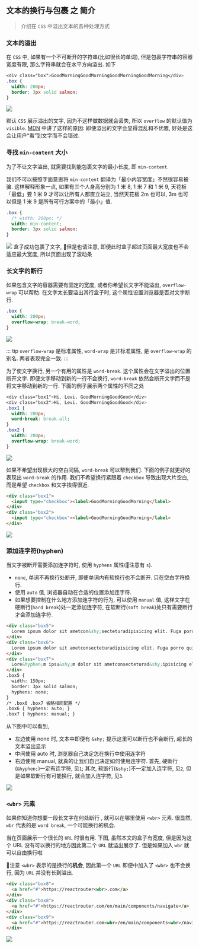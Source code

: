 ## 文本的换行与包裹 之 简介
> 介绍在 `CSS` 中溢出文本的各种处理方式

### 文本的溢出
在 `CSS` 中, 如果有一个不可断开的字符串(比如很长的单词), 但是包裹字符串的容器宽度有限, 那么字符串就会在水平方向溢出. 如下
```css
<div class="box">GoodMorningGoodMorningGoodMorningGoodMorning</div>
.box {
  width: 200px;
  border: 3px solid salmon;
}
```

![](../../image/Snipaste_2022-09-15_21-10-27.png)

默认 `CSS` 展示溢出的文字, 因为不这样做数据就会丢失, 所以 `overflow` 的默认值为 `visible`. [MDN](https://developer.mozilla.org/en-US/docs/Web/CSS/CSS_Text/Wrapping_Text) 中讲了这样的原因: 即便溢出的文字会显得混乱和不优雅, 好处是这会让用户“看”到文字而不会错过. 

### 寻找 `min-content` 大小
为了不让文字溢出, 就需要找到能包裹文字的最小长度, 即 `min-content`. 

我们不可以按照字面意思将 `min-content` 翻译为「最小内容宽度」不然很容易被骗. 这样解释形象一点, 如果有三个人身高分别为 1 米 8, 1 米 7 和 1 米 9, 天花板「最低」要 1 米 9 才可以让所有人都直立站立, 当然天花板 2m 也可以, 3m 也可以但是 1 米 9 是所有可行方案中的「最小」值.
```css
.box {
  /* width: 200px; */
  width: min-content;
  border: 3px solid salmon;
}
```
![](../../image/Snipaste_2022-09-15_22-03-57.png)
盒子成功包裹了文字, 📕但是也请注意, 即便此时盒子超过页面最大宽度也不会适应最大宽度, 所以页面出现了滚动条
### 长文字的断行
如果包含文字的容器需要有固定的宽度, 或者你希望长文字不能溢出, `overflow-wrap` 可以帮助. 在文字太长要溢出其行盒子时, 这个属性设置浏览器是否对文字断行.
```css
.box {
  width: 200px;
  overflow-wrap: break-word;
}
```
![](../../image/Snipaste_2022-09-16_08-43-32.png)

::: tip
`overflow-wrap` 是标准属性, `word-wrap` 是非标准属性, 是 `overflow-wrap` 的别名. 两者表现完全一致.
:::

为了使文字换行, 另一个有用的属性是 `word-break`. 这个属性会在文字溢出的位置断开文字. 即便文字移动到新的一行不会换行, `word-break` 依然会断开文字而不是将文字移动到新的一行. 下面的例子展示两个属性的不同之处
```css
<div class="box1">Hi, Levi. GoodMorningGoodGood</div>
<div class="box2">Hi, Levi. GoodMorningGoodGood</div>
.box1 {
  width: 200px;
  word-break: break-all;
}
.box2 {
  width: 200px;
  overflow-wrap: break-word;
}
```
![](../../image/Snipaste_2022-09-16_09-02-39.png)

如果不希望出现很大的空白间隔, `word-break` 可以帮到我们. 下面的例子就更好的表现出 `word-break` 的作用. 我们不希望换行紧跟着 `checkbox` 导致出现大片空白, 而是希望 `checkbox` 和文字挨得很近.
```html
<div class="box1">
  <input type="checkbox"><label>GoodMorningGoodMorning</label>
</div>
<div class="box2">
  <input type="checkbox"><label>GoodMorningGoodMorning</label>
</div>
```
![](../../image/Snipaste_2022-09-16_22-13-46.png)

### 添加连字符(hyphen)
当文字被断开需要添加连字符时, 使用 `hyphens` 属性(📕注意有 `s`). 
- `none`, 单词不再换行处断开, 即便单词内有软换行也不会断开. 只在空白字符换行.
- 使用 `auto` 值, 浏览器自动在合适的位置添加连字符. 
- 如果想要控制在什么地方添加连字符的行为, 可以使用 `manual` 值, 这样文字在硬断行(`hard break`)处一定添加连字符, 在软断行(`soft break`)处只有需要断行才会添加连字符.
```html
<div class="box5">
  Lorem ipsum dolor sit ametcon&shy;secteturadipisicing elit. Fuga porro quisquam sit, solutaconsequunturrerum ex architecto cupiditate? Cum laborumexpeditacupiditatedolores in aliquamarchitectoquasnecessitatibus velit facere?
</div>
<div class="box6">
  Lorem ipsum dolor sit ametconsecteturadipisicing elit. Fuga porro quisquam sit, solutaconsequunturrerum ex architecto cupiditate? Cum laborumexpeditacupiditatedolores in aliquamarchitectoquasnecessitatibus velit facere?
</div>
<div class="box7">
  Lore&hyphen;m ipsu&shy;m dolor sit ametconsecteturad&shy;ipisicing elit. Fuga porro quisquam sit, solutacon&shy;sequunturrerum ex architecto cupiditate? Cum laborumexpeditacupiditated&shy;olores in aliquamarchitectoquasnecessitatibu&shy;s velit facere?
</div>
.box5 {
  width: 150px;
  border: 3px solid salmon;
  hyphens: none;
}
/* .box6 .box7 省略相同配置 */ 
.box6 { hyphens: auto; }
.box7 { hyphens: manual; }
```
从下图中可以看到,
- 左边使用 none 时, 文本中即便有 `&shy;` 提示这里可以断行也不会断行, 超长的文本溢出显示
- 中间使用 auto 时, 浏览器自己决定怎在换行中使用连字符
- 右边使用 manual, 就真的让我们自己决定如何使用连字符. 首先, 硬断行(`&hyphen;`)一定有连字符, 见`1`; 其次, 软断行(`&shy;`)不一定加入连字符, 见`2`, 但是如果软断行有可能换行, 就会加入连字符, 见`3`.

![](../../image/Snipaste_2022-09-17_09-30-58.png)

### `<wbr>` 元素
如果你知道你想要一段长文字在何处断行 , 就可以在哪里使用 `<wbr>` 元素. 很显然, `wbr` 代表的是 `word break`, 一个可能换行的机会.

当在页面展示一个很长的 `URL` 时很有用. 下图, 虽然本文的盒子有宽度, 但是因为这个 URL 没有可以换行的地方因此第二个 `URL` 就溢出展示了. 但是如果加入 `wbr` 就可以自由换行啦

📕注意 `<wbr>` 表示的是换行的**机会**, 因此第一个 `URL` 即便中加入了 `<wbr>` 也不会换行, 因为 `URL` 并没有长到溢出.
```html
<div class="box8">
  <a href="#">https://reactrouter<wbr>.com</a>
</div>
<div class="box8">
  <a href="#">https://reactrouter.com/en/main/components/navigate</a>
</div>
<div class="box9">
  <a href="#">https://reactrouter.com<wbr>/en/main/components<wbr>/navigate</a>
</div>
```
![](../../image/Snipaste_2022-09-17_10-20-17.png)

